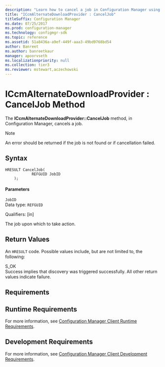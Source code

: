 ```yaml
---
description: "Learn how to cancel a job in Configuration Manager using ICcmAlternateDownloadProvider::CancelJob method."
title: "ICcmAlternateDownloadProvider : CancelJob"
titleSuffix: Configuration Manager
ms.date: 07/25/2017
ms.prod: configuration-manager
ms.technology: configmgr-sdk
ms.topic: reference
ms.assetid: 51a8436a-a9ef-449f-aaa3-49bd9768bd54
author: Banreet
ms.author: banreetkaur
manager: apoorvseth
ms.localizationpriority: null
ms.collection: tier3
ms.reviewer: mstewart,aczechowski
---
```

# ICcmAlternateDownloadProvider : CancelJob Method
The **ICcmAlternateDownloadProvider::CancelJob** method, in Configuration Manager, cancels a job.  

> [!NOTE]
>  An error should be returned if the job is not found or if cancellation failed.  

## Syntax  

```  
HRESULT CancelJob(  
            REFGUID JobID  
    );  

```  

#### Parameters  
 `JobID`  
 Data type: `REFGUID`  

 Qualifiers: [in]  

 The job upon which to take action.  

## Return Values  
 An `HRESULT` code. Possible values include, but are not limited to, the following:  

 S_OK  
 Success implies that discovery was triggered successfully. All other return values indicate failure.  

## Requirements  

## Runtime Requirements  
 For more information, see [Configuration Manager Client Runtime Requirements](../../../../../develop/core/reqs/client-runtime-requirements.md).  

## Development Requirements  
 For more information, see [Configuration Manager Client Development Requirements](../../../../../develop/core/reqs/client-development-requirements.md).

